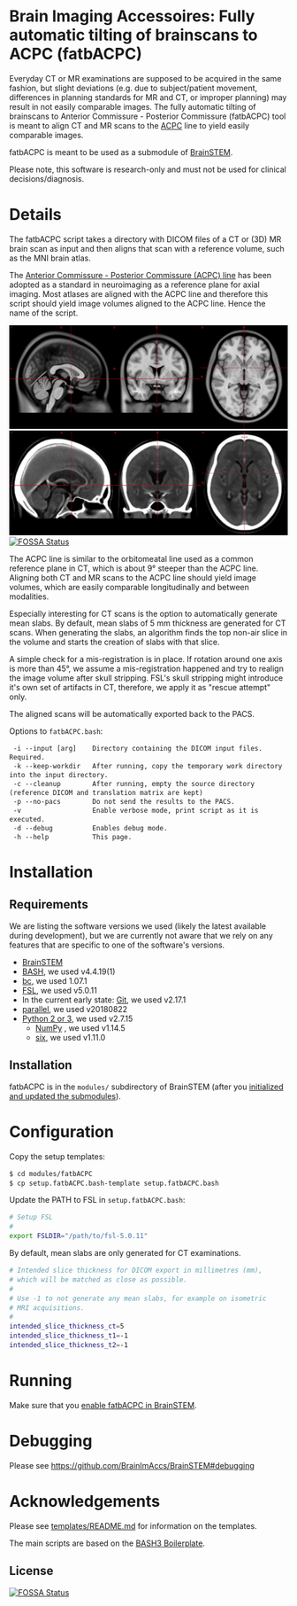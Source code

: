 # Brain Imaging Accessoires: Fully automatic tilting of brainscans to ACPC (fatbACPC)

Everyday CT or MR examinations are supposed to be acquired in the same fashion, but slight deviations (e.g. due to subject/patient movement, differences in planning standards for MR and CT, or improper planning) may result in not easily comparable images. The fully automatic tilting of brainscans to Anterior Commissure - Posterior Commissure (fatbACPC) tool is meant to align CT and MR scans to the [ACPC](https://radiopaedia.org/articles/anterior-commissure-posterior-commissure-line) line to yield easily comparable images.

fatbACPC is meant to be used as a submodule of [BrainSTEM](https://github.com/BrainImAccs/BrainSTEM).

Please note, this software is research-only and must not be used for clinical decisions/diagnosis.

# Details

The fatbACPC script takes a directory with DICOM files of a CT or (3D) MR brain scan as input and then aligns that scan with a reference volume, such as the MNI brain atlas.

The [Anterior Commissure - Posterior Commissure (ACPC) line](https://radiopaedia.org/articles/anterior-commissure-posterior-commissure-line) has been adopted as a standard in neuroimaging as a reference plane for axial imaging. Most atlases are aligned with the ACPC line and therefore this script should yield image volumes aligned to the ACPC line. Hence the name of the script.

![Screenshot of the MNI ICBM 2009c Nonlinear Symmetric T1 template highlighting the ACPC line](img/mni_icbm152_t1_tal_nlin_asym_09c_acpc.png "Screenshot of the MNI ICBM 2009c Nonlinear Symmetric T1 template highlighting the ACPC line")
![Screenshot of the CT template from the Clinical toolbox for SPM 8/2014 highlighting the ACPC line](img/scct_unsmooth_acpc.png "Screenshot of the CT template from the Clinical toolbox for SPM 8/2014 highlighting the ACPC line")
[![FOSSA Status](https://app.fossa.io/api/projects/git%2Bgithub.com%2FBrainImAccs%2FfatbACPC.svg?type=shield)](https://app.fossa.io/projects/git%2Bgithub.com%2FBrainImAccs%2FfatbACPC?ref=badge_shield)

The ACPC line is similar to the orbitomeatal line used as a common reference plane in CT, which is about 9° steeper than the ACPC line. Aligning both CT and MR scans to the ACPC line should yield image volumes, which are easily comparable longitudinally and between modalities.

Especially interesting for CT scans is the option to automatically generate mean slabs. By default, mean slabs of 5 mm thickness are generated for CT scans. When generating the slabs, an algorithm finds the top non-air slice in the volume and starts the creation of slabs with that slice.

A simple check for a mis-registration is in place. If rotation around one axis is more than 45°, we assume a mis-registration happened and try to realign the image volume after skull stripping. FSL's skull stripping might introduce it's own set of artifacts in CT, therefore, we apply it as "rescue attempt" only.

The aligned scans will be automatically exported back to the PACS.

Options to `fatbACPC.bash`:

```
 -i --input [arg]    Directory containing the DICOM input files. Required.
 -k --keep-workdir   After running, copy the temporary work directory into the input directory.
 -c --cleanup        After running, empty the source directory (reference DICOM and translation matrix are kept)
 -p --no-pacs        Do not send the results to the PACS.
 -v                  Enable verbose mode, print script as it is executed.
 -d --debug          Enables debug mode.
 -h --help           This page.
```

# Installation

## Requirements

We are listing the software versions we used (likely the latest available during development), but we are currently not aware that we rely on any features that are specific to one of the software's versions.

* [BrainSTEM](https://github.com/BrainImAccs/BrainSTEM)
* [BASH](https://www.gnu.org/software/bash/), we used v4.4.19(1)
* [bc](https://www.gnu.org/software/bc/), we used 1.07.1
* [FSL](https://fsl.fmrib.ox.ac.uk/), we used v5.0.11
* In the current early state: [Git](https://git-scm.com), we used v2.17.1
* [parallel](https://www.gnu.org/software/parallel/), we used v20180822
* [Python 2 or 3](https://www.python.org), we used v2.7.15
  * [NumPy](http://www.numpy.org) , we used v1.14.5
  * [six](https://pypi.org/project/six/), we used v1.11.0

## Installation

fatbACPC is in the `modules/` subdirectory of BrainSTEM (after you [initialized and updated the submodules](https://github.com/BrainImAccs/BrainSTEM#installation)).

# Configuration

Copy the setup templates:

```bash
$ cd modules/fatbACPC
$ cp setup.fatbACPC.bash-template setup.fatbACPC.bash
```

Update the PATH to FSL in `setup.fatbACPC.bash`:

```bash
# Setup FSL
#
export FSLDIR="/path/to/fsl-5.0.11"
```

By default, mean slabs are only generated for CT examinations.

```bash
# Intended slice thickness for DICOM export in millimetres (mm),
# which will be matched as close as possible.
#
# Use -1 to not generate any mean slabs, for example on isometric
# MRI acquisitions.
#
intended_slice_thickness_ct=5
intended_slice_thickness_t1=-1
intended_slice_thickness_t2=-1
```

# Running

Make sure that you [enable fatbACPC in BrainSTEM](https://github.com/BrainImAccs/BrainSTEM#assign-jobs-to-queue).

# Debugging

Please see https://github.com/BrainImAccs/BrainSTEM#debugging

# Acknowledgements

Please see [templates/README.md](https://github.com/brainimaccs/fatbACPC/blob/master/templates/README.md) for information on the templates.

The main scripts are based on the [BASH3 Boilerplate](http://bash3boilerplate.sh).


## License
[![FOSSA Status](https://app.fossa.io/api/projects/git%2Bgithub.com%2FBrainImAccs%2FfatbACPC.svg?type=large)](https://app.fossa.io/projects/git%2Bgithub.com%2FBrainImAccs%2FfatbACPC?ref=badge_large)